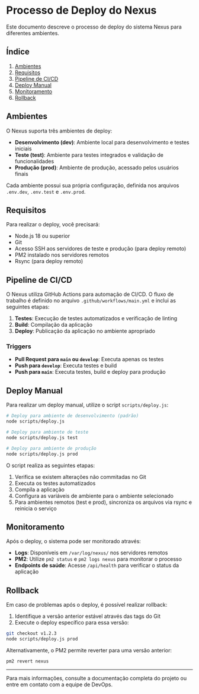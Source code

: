 # Processo de Deploy do Nexus

Este documento descreve o processo de deploy do sistema Nexus para diferentes ambientes.

## Índice

1. [Ambientes](#ambientes)
2. [Requisitos](#requisitos)
3. [Pipeline de CI/CD](#pipeline-de-cicd)
4. [Deploy Manual](#deploy-manual)
5. [Monitoramento](#monitoramento)
6. [Rollback](#rollback)

## Ambientes

O Nexus suporta três ambientes de deploy:

- **Desenvolvimento (dev)**: Ambiente local para desenvolvimento e testes iniciais
- **Teste (test)**: Ambiente para testes integrados e validação de funcionalidades
- **Produção (prod)**: Ambiente de produção, acessado pelos usuários finais

Cada ambiente possui sua própria configuração, definida nos arquivos `.env.dev`, `.env.test` e `.env.prod`.

## Requisitos

Para realizar o deploy, você precisará:

- Node.js 18 ou superior
- Git
- Acesso SSH aos servidores de teste e produção (para deploy remoto)
- PM2 instalado nos servidores remotos
- Rsync (para deploy remoto)

## Pipeline de CI/CD

O Nexus utiliza GitHub Actions para automação de CI/CD. O fluxo de trabalho é definido no arquivo `.github/workflows/main.yml` e inclui as seguintes etapas:

1. **Testes**: Execução de testes automatizados e verificação de linting
2. **Build**: Compilação da aplicação
3. **Deploy**: Publicação da aplicação no ambiente apropriado

### Triggers

- **Pull Request para `main` ou `develop`**: Executa apenas os testes
- **Push para `develop`**: Executa testes e build
- **Push para `main`**: Executa testes, build e deploy para produção

## Deploy Manual

Para realizar um deploy manual, utilize o script `scripts/deploy.js`:

```bash
# Deploy para ambiente de desenvolvimento (padrão)
node scripts/deploy.js

# Deploy para ambiente de teste
node scripts/deploy.js test

# Deploy para ambiente de produção
node scripts/deploy.js prod
```

O script realiza as seguintes etapas:

1. Verifica se existem alterações não commitadas no Git
2. Executa os testes automatizados
3. Compila a aplicação
4. Configura as variáveis de ambiente para o ambiente selecionado
5. Para ambientes remotos (test e prod), sincroniza os arquivos via rsync e reinicia o serviço

## Monitoramento

Após o deploy, o sistema pode ser monitorado através:

- **Logs**: Disponíveis em `/var/log/nexus/` nos servidores remotos
- **PM2**: Utilize `pm2 status` e `pm2 logs nexus` para monitorar o processo
- **Endpoints de saúde**: Acesse `/api/health` para verificar o status da aplicação

## Rollback

Em caso de problemas após o deploy, é possível realizar rollback:

1. Identifique a versão anterior estável através das tags do Git
2. Execute o deploy específico para essa versão:

```bash
git checkout v1.2.3
node scripts/deploy.js prod
```

Alternativamente, o PM2 permite reverter para uma versão anterior:

```bash
pm2 revert nexus
```

---

Para mais informações, consulte a documentação completa do projeto ou entre em contato com a equipe de DevOps.

